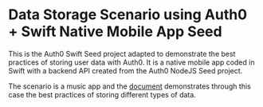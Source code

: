 # Data Storage Scenario using Auth0 + Swift Native Mobile App Seed

This is the Auth0 Swift Seed project adapted to demonstrate the best practices of storing user data with Auth0. It is a native mobile app coded in Swift with a backend API created from the Auth0 NodeJS Seed project.

The scenario is a music app and the [document](https://auth0.com/docs/tutorials/User-Data-Storage-Scenario) demonstrates through this case the best practices of storing different types of data.




